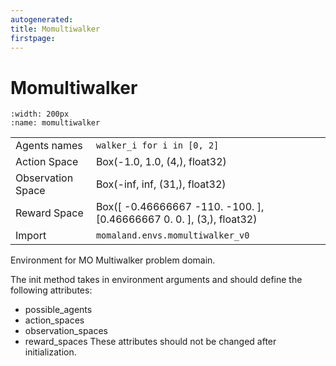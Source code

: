 ```yaml
---
autogenerated:
title: Momultiwalker
firstpage:
---
```


# Momultiwalker
```{figure} ../_static/gifs/momultiwalker.gif
:width: 200px
:name: momultiwalker
```
|   |   |
|---|---|
| Agents names | `walker_i for i in [0, 2]` |
| Action Space | Box(-1.0, 1.0, (4,), float32) |
| Observation Space | Box(-inf, inf, (31,), float32) |
| Reward Space | Box([  -0.46666667 -110.         -100.        ], [0.46666667 0.         0.        ], (3,), float32) |
| Import | `momaland.envs.momultiwalker_v0` |

Environment for MO Multiwalker problem domain.

The init method takes in environment arguments and should define the following attributes:
- possible_agents
- action_spaces
- observation_spaces
- reward_spaces
These attributes should not be changed after initialization.
